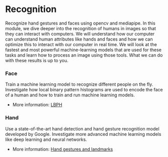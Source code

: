 # Recognition

Recognize hand gestures and faces using opencv and mediapipe. 
In this module, we dive deeper into the recognition of humans in images so that they can interact with computers. 
We will understand how our computer can understand human attributes like hands and faces and how we can optimize this to interact with our computer in real time. 
We will look at the fastest and most powerful machine-learning models that are used for these tasks and learn how to process an image using those tools. 
What we can do with these results is up to you.

### Face

Train a machine learning model to recognize different people on the fly.
Investigate how local binary pattern histograms are used to encode the face of a human and how to train and run machine learning models.

- More information: [LBPH](https://www.geeksforgeeks.org/face-recognition-with-local-binary-patterns-lbps-and-opencv/)
  
### Hand

Use a state-of-the-art hand detection and hand gesture recognition model developed by Google.
Investigate more advanced machine learning models like deep learning and neural networks. 

- More information: [Hand gestures and landmarks](https://ai.google.dev/edge/mediapipe/solutions/vision/gesture_recognizer/python)
